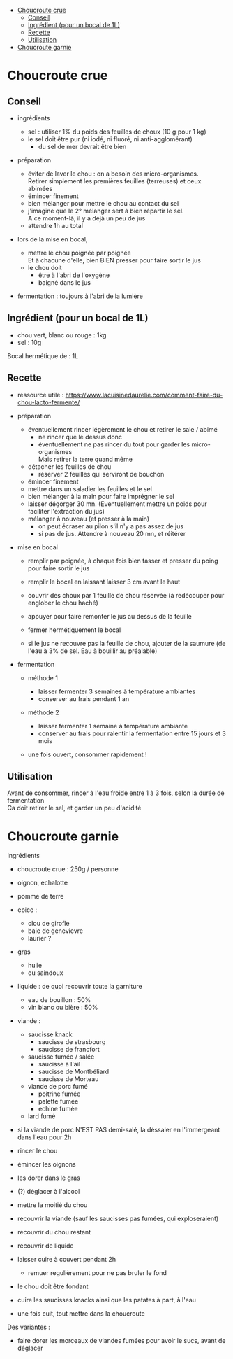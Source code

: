 
<!-- vim-markdown-toc Marked -->

* [Choucroute crue](#choucroute-crue)
    * [Conseil](#conseil)
    * [Ingrédient (pour un bocal de 1L)](#ingrédient-(pour-un-bocal-de-1l))
    * [Recette](#recette)
    * [Utilisation](#utilisation)
* [Choucroute garnie](#choucroute-garnie)

<!-- vim-markdown-toc -->

# Choucroute crue

## Conseil

- ingrédients
    - sel : utiliser 1% du poids des feuilles de choux (10 g pour 1 kg)
    - le sel doit être pur (ni iodé, ni fluoré, ni anti-agglomérant)
        - du sel de mer devrait être bien

- préparation
    - éviter de laver le chou : on a besoin des micro-organismes.  
    Retirer simplement les premières feuilles (terreuses) et ceux abimées
    - émincer finement
    - bien mélanger pour mettre le chou au contact du sel
    - j'imagine que le 2° mélanger sert à bien répartir le sel.  
    A ce moment-là, il y a déjà un peu de jus
    - attendre 1h au total

- lors de la mise en bocal, 
    - mettre le chou poignée par poignée  
    Et à chacune d'elle, bien BIEN presser pour faire sortir le jus
    - le chou doit 
        - être à l'abri de l'oxygène
        - baigné dans le jus

- fermentation : toujours à l'abri de la lumière


## Ingrédient (pour un bocal de 1L)
- chou vert, blanc ou rouge : 1kg
- sel                       : 10g

Bocal hermétique de : 1L

## Recette

- ressource utile : https://www.lacuisinedaurelie.com/comment-faire-du-chou-lacto-fermente/

- préparation
    - éventuellement rincer légèrement le chou et retirer le sale / abimé
        - ne rincer que le dessus donc
        - éventuellement ne pas rincer du tout pour garder les micro-organismes  
        Mais retirer la terre quand même
    - détacher les feuilles de chou
        - réserver 2 feuilles qui serviront de bouchon
    - émincer finement
    - mettre dans un saladier les feuilles et le sel
    - bien mélanger à la main pour faire imprégner le sel
    - laisser dégorger 30 mn. (Eventuellement mettre un poids pour faciliter l'extraction du jus)
    - mélanger à nouveau (et presser à la main)
        - on peut écraser au pilon s'il n'y a pas assez de jus
        - si pas de jus. Attendre à nouveau 20 mn, et réitérer

- mise en bocal 
    - remplir par poignée, à chaque fois bien tasser et presser du poing pour faire sortir le jus
    - remplir le bocal en laissant laisser 3 cm avant le haut
    - couvrir des choux par 1 feuille de chou réservée (à redécouper pour englober le chou haché)
    - appuyer pour faire remonter le jus au dessus de la feuille
    - fermer hermétiquement le bocal

    - si le jus ne recouvre pas la feuille de chou, ajouter de la saumure (de l'eau à 3% de sel. Eau à bouillir au préalable)

- fermentation
    - méthode 1
        - laisser fermenter 3 semaines à température ambiantes
        - conserver au frais pendant 1 an

    - méthode 2
        - laisser fermenter 1 semaine à température ambiante
        - conserver au frais pour ralentir la fermentation entre 15 jours et 3 mois


    - une fois ouvert, consommer rapidement !

## Utilisation

Avant de consommer, rincer à l'eau froide entre 1 à 3 fois, selon la durée de fermentation  
Ca doit retirer le sel, et garder un peu d'acidité  


# Choucroute garnie

Ingrédients

- choucroute crue : 250g / personne
- oignon, echalotte
- pomme de terre
- epice :
    - clou de girofle
    - baie de genevievre
    - laurier ?
- gras
    - huile
    - ou saindoux
- liquide : de quoi recouvrir toute la garniture
    - eau de bouillon : 50%
    - vin blanc ou bière : 50%
- viande :
    - saucisse knack 
        - saucisse de strasbourg
        - saucisse de francfort
    - saucisse fumée / salée
        - saucisse à l'ail
        - saucisse de Montbéliard
        - saucisse de Morteau
    - viande de porc fumé
        - poitrine fumée
        - palette fumée
        - echine fumée
    - lard fumé


- si la viande de porc N'EST PAS demi-salé, la déssaler en l'immergeant dans l'eau pour 2h
- rincer le chou
- émincer les oignons
- les dorer dans le gras 
- (?) déglacer à l'alcool
- mettre la moitié du chou
- recouvrir la viande (sauf les saucisses pas fumées, qui exploseraient)
- recouvrir du chou restant
- recouvrir de liquide
- laisser cuire à couvert pendant 2h
    - remuer regulièrement pour ne pas bruler le fond

- le chou doit être fondant
- cuire les saucisses knacks ainsi que les patates à part, à l'eau
- une fois cuit, tout mettre dans la choucroute


Des variantes :
- faire dorer les morceaux de viandes fumées pour avoir le sucs, avant de déglacer
